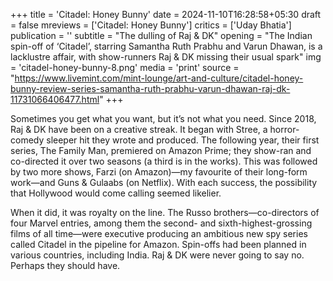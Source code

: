 +++
title = 'Citadel: Honey Bunny'
date = 2024-11-10T16:28:58+05:30
draft = false
mreviews = ['Citadel: Honey Bunny']
critics = ['Uday Bhatia']
publication = ''
subtitle = "The dulling of Raj & DK"
opening = "The Indian spin-off of ‘Citadel’, starring Samantha Ruth Prabhu and Varun Dhawan, is a lacklustre affair, with show-runners Raj & DK missing their usual spark"
img = 'citadel-honey-bunny-8.png'
media = 'print'
source = "https://www.livemint.com/mint-lounge/art-and-culture/citadel-honey-bunny-review-series-samantha-ruth-prabhu-varun-dhawan-raj-dk-11731066406477.html"
+++

Sometimes you get what you want, but it’s not what you need. Since 2018, Raj & DK have been on a creative streak. It began with Stree, a horror-comedy sleeper hit they wrote and produced. The following year, their first series, The Family Man, premiered on Amazon Prime; they show-ran and co-directed it over two seasons (a third is in the works). This was followed by two more shows, Farzi (on Amazon)—my favourite of their long-form work—and Guns & Gulaabs (on Netflix). With each success, the possibility that Hollywood would come calling seemed likelier.

When it did, it was royalty on the line. The Russo brothers—co-directors of four Marvel entries, among them the second- and sixth-highest-grossing films of all time—were executive producing an ambitious new spy series called Citadel in the pipeline for Amazon. Spin-offs had been planned in various countries, including India. Raj & DK were never going to say no. Perhaps they should have.

